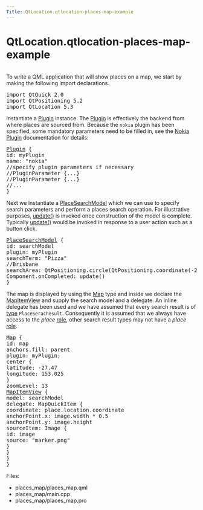 ```yaml
---
Title: QtLocation.qtlocation-places-map-example
---
```


# QtLocation.qtlocation-places-map-example

<span class="subtitle"></span>
<!-- $$$places_map-description -->
<p class="centerAlign"><img src="../../media/places-map.jpg" alt="" /></p><p>To write a QML application that will show places on a map, we start by making the following import declarations.</p>
<pre class="qml">import QtQuick 2.0
import QtPositioning 5.2
import QtLocation 5.3</pre>
<p>Instantiate a <a href="..//QtLocation.location-places-qml.md#plugin">Plugin</a> instance. The <a href="..//QtLocation.location-places-qml.md#plugin">Plugin</a> is effectively the backend from where places are sourced from. Because the <code>nokia</code> plugin has been specified, some mandatory parameters need to be filled in, see the <a href="..//QtLocation.location-plugin-nokia.md#mandatory-parameters">Nokia Plugin</a> documentation for details:</p>
<pre class="qml"><span class="type"><a href="..//QtLocation.Plugin.md">Plugin</a></span> {
<span class="name">id</span>: <span class="name">myPlugin</span>
<span class="name">name</span>: <span class="string">&quot;nokia&quot;</span>
<span class="comment">//specify plugin parameters if necessary</span>
<span class="comment">//PluginParameter {...}</span>
<span class="comment">//PluginParameter {...}</span>
<span class="comment">//...</span>
}</pre>
<p>Next we instantiate a <a href="..//QtLocation.PlaceSearchModel.md">PlaceSearchModel</a> which we can use to specify search parameters and perform a places search operation. For illustrative purposes, <a href="..//QtLocation.PlaceSearchModel.md#update-method">update()</a> is invoked once construction of the model is complete. Typically <a href="..//QtLocation.PlaceSearchModel.md#update-method">update()</a> would be invoked in response to a user action such as a button click.</p>
<pre class="qml"><span class="type"><a href="..//QtLocation.PlaceSearchModel.md">PlaceSearchModel</a></span> {
<span class="name">id</span>: <span class="name">searchModel</span>
<span class="name">plugin</span>: <span class="name">myPlugin</span>
<span class="name">searchTerm</span>: <span class="string">&quot;Pizza&quot;</span>
<span class="comment">//Brisbane</span>
<span class="name">searchArea</span>: <span class="name">QtPositioning</span>.<span class="name">circle</span>(<span class="name">QtPositioning</span>.<span class="name">coordinate</span>(-<span class="number">27.46778</span>, <span class="number">153.02778</span>))
<span class="name">Component</span>.onCompleted: <span class="name">update</span>()
}</pre>
<p>The map is displayed by using the <a href="..//QtLocation.Map.md">Map</a> type and inside we declare the <a href="..//QtLocation.MapItemView.md">MapItemView</a> and supply the search model and a delegate. An inline delegate has been used and we have assumed that every search result is of <a href="..//QtLocation.PlaceSearchModel.md#search-result-types">type</a> <code>PlaceSerachesult</code>. Consequently it is assumed that we always have access to the <i>place</i> <a href="..//QtLocation.PlaceSearchModel.md#placesearchmodel-roles">role</a>, other search result types may not have a <i>place</i> <a href="..//QtLocation.PlaceSearchModel.md#placesearchmodel-roles">role</a>.</p>
<pre class="qml"><span class="type"><a href="..//QtLocation.Map.md">Map</a></span> {
<span class="name">id</span>: <span class="name">map</span>
<span class="name">anchors</span>.fill: <span class="name">parent</span>
<span class="name">plugin</span>: <span class="name">myPlugin</span>;
<span class="type">center</span> {
<span class="name">latitude</span>: -<span class="number">27.47</span>
<span class="name">longitude</span>: <span class="number">153.025</span>
}
<span class="name">zoomLevel</span>: <span class="number">13</span>
<span class="type"><a href="..//QtLocation.MapItemView.md">MapItemView</a></span> {
<span class="name">model</span>: <span class="name">searchModel</span>
<span class="name">delegate</span>: <span class="name">MapQuickItem</span> {
<span class="name">coordinate</span>: <span class="name">place</span>.<span class="name">location</span>.<span class="name">coordinate</span>
<span class="name">anchorPoint</span>.x: <span class="name">image</span>.<span class="name">width</span> <span class="operator">*</span> <span class="number">0.5</span>
<span class="name">anchorPoint</span>.y: <span class="name">image</span>.<span class="name">height</span>
<span class="name">sourceItem</span>: <span class="name">Image</span> {
<span class="name">id</span>: <span class="name">image</span>
<span class="name">source</span>: <span class="string">&quot;marker.png&quot;</span>
}
}
}
}</pre>
<p>Files:</p>
<ul>
<li>places_map/places_map.qml</li>
<li>places_map/main.cpp</li>
<li>places_map/places_map.pro</li>
</ul>
<!-- @@@places_map -->
